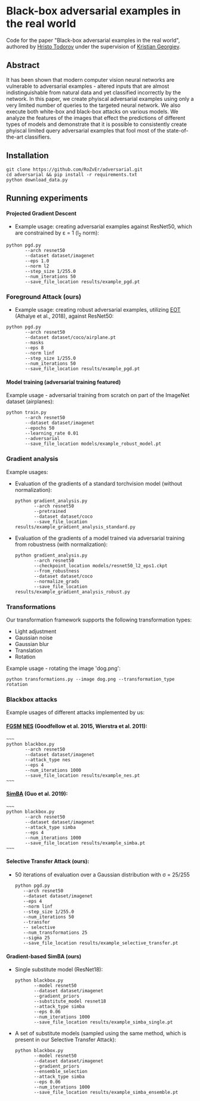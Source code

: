 # Black-box adversarial examples in the real world

Code for the paper "Black-box adversarial examples in the real world", authored by 
[Hristo Todorov](https://github.com/RoZvEr/) under the supervision of 
[Kristian Georgiev](https://github.com/kristian-georgiev/).

## Abstract
It has been shown that modern computer vision neural networks are vulnerable to adversarial examples -
altered inputs that are almost indistinguishable from natural data and yet classified incorrectly by the network.
In this paper, we create phyiscal adversarial examples using only a very limited number of queries to the targeted neural network.
We also execute both white-box and black-box attacks on various models. We analyze the features of the images that
effect the predictions of different types of models and demonstrate that it is possible to consistently create phyiscal
limited query adversarial examples that fool most of the state-of-the-art classifiers.

## Installation
~~~ 
git clone https://github.com/RoZvEr/adversarial.git
cd adversarial && pip install -r requirements.txt
python download_data.py
~~~

## Running experiments
#### Projected Gradient Descent
* Example usage: creating adversarial examples against ResNet50, which are constrained by &epsilon; = 1 (l<sub>2</sub> norm):
~~~
python pgd.py
       --arch resnet50
       --dataset dataset/imagenet
       --eps 1.0
       --norm l2
       --step_size 1/255.0
       --num_iterations 50
       --save_file_location results/example_pgd.pt
~~~

### Foreground Attack (ours) 
* Example usage: creating robust adversarial examples, utilizing [EOT](https://arxiv.org/abs/1707.07397) (Athalye et al., 2018), against ResNet50:
~~~
python pgd.py
       --arch resnet50
       --dataset dataset/coco/airplane.pt
       --masks
       --eps 8
       --norm linf
       --step_size 1/255.0
       --num_iterations 50
       --save_file_location results/example_pgd.pt
~~~


#### Model training (adversarial training featured)

Example usage - adversarial training from scratch on part of the ImageNet dataset (airplanes):
~~~
python train.py
       --arch resnet50
       --dataset dataset/imagenet
       --epochs 50
       --learning_rate 0.01
       --adversarial
       --save_file_location models/example_robust_model.pt
~~~

### Gradient analysis
Example usages:
* Evaluation of the gradients of a standard torchvision model (without normalization):
    ~~~
    python gradient_analysis.py
           --arch resnet50
           --pretrained
           --dataset dataset/coco
           --save_file_location results/example_gradient_analysis_standard.py
    ~~~
* Evaluation of the gradients of a model trained via adversarial training from robustness (with normalization):
    ~~~
    python gradient_analysis.py
           --arch resnet50
           --checkpoint_location models/resnet50_l2_eps1.ckpt
           --from_robustness
           --dataset dataset/coco
           --normalize_grads
           --save_file_location results/example_gradient_analysis_robust.py
    ~~~

### Transformations
Our transformation framework supports the following transformation types:
* Light adjustment
* Gaussian noise
* Gaussian blur
* Translation
* Rotation

Example usage - rotating the image 'dog.png':

~~~
python transformations.py --image dog.png --transformation_type rotation
~~~

### Blackbox attacks
Example usages of different attacks implemented by us:
#### [FGSM](https://arxiv.org/abs/1412.6572) [NES](https://arxiv.org/abs/1106.4487) (Goodfellow et al. 2015, Wierstra et al. 2011):
    ~~~
    python blackbox.py 
           --arch resnet50
           --dataset dataset/imagenet
           --attack_type nes
           --eps 4
           --num_iterations 1000
           --save_file_location results/example_nes.pt
    ~~~
#### [SimBA](https://arxiv.org/abs/1905.07121) (Guo et al. 2019):
    ~~~
    python blackbox.py 
           --arch resnet50
           --dataset dataset/imagenet
           --attack_type simba
           --eps 4
           --num_iterations 1000
           --save_file_location results/example_simba.pt
    ~~~

  
 #### Selective Transfer Attack (ours):
 * 50 iterations of evaluation over a Gaussian distribution with &sigma; = 25/255
    ~~~
    python pgd.py
       --arch resnet50
       --dataset dataset/imagenet
       --eps 4
       --norm linf
       --step_size 1/255.0
       --num_iterations 50
       --transfer
       -- selective
       --num_transformations 25
       --sigma 25
       --save_file_location results/example_selective_transfer.pt
    ~~~


#### Gradient-based SimBA (ours)
* Single substitute model (ResNet18):
    ~~~
    python blackbox.py 
           --model resnet50
           --dataset dataset/imagenet
           --gradient_priors
           --substitute_model resnet18
           --attack_type simba
           --eps 0.06
           --num_iterations 1000
           --save_file_location results/example_simba_single.pt
    ~~~
  
* A set of substitute models (sampled using the same method, which is
 present in our Selective Transfer Attack):
    ~~~
    python blackbox.py 
           --model resnet50
           --dataset dataset/imagenet
           --gradient_priors
           --ensemble_selection
           --attack_type simba
           --eps 0.06
           --num_iterations 1000
           --save_file_location results/example_simba_ensemble.pt
    ~~~